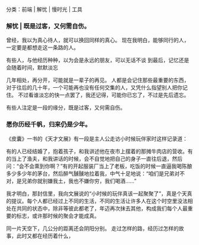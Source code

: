 分类：前端 | 解忧 | 慢时光 | 工具

### 解忧 | 既是过客，又何需自伤。

曾经，我以为真心待人，就可以换回同样的真心。
现在我明白，能够同行的人，一定要是都想走这一条路的人。

有些人，与他经历种种，以为会是永远的朋友，可以无话不谈
到最后，记忆还是会随着时间，默默淡忘

几年相处，再分开，可能就是一辈子的再见。
人都是会记住那些最重要的东西，对于往后的几十年，一个可能再也没有任何交集的人，又凭什么指望别人把你记住。
不过看谁淡忘的快一点罢了，我还记得，可能你已忘了，不过是先后遗忘。

有些人注定是一段的缘分，既是过客，又何需自伤。



### 愿你历经千帆，归来仍是少年。
《皮囊》一书的《天才文展》有一段是主人公走访小时候玩伴家时这样记录道：

有的人已经结婚了，抱着孩子，和我讲述他在夜市上摆着的那摊牛肉店的营收。有的当上了渔夫，和我讲话的时候，会不自觉地把自己的身子一直往后退，然后问：“会不会熏到你啊？”有的开起服装厂当上了老板，吃饭的时候一直逼我喝陈酿多少多少年的茅台，然后醉气醺醺地拉着我，中气十足地说：“咱们是兄弟对不对，是兄弟你就别嫌我土，我也不嫌你穷，我们喝酒……”

我才明白，那封信里，我向文展说的“小时候的玩伴真该一起聚聚了”，真是个天真的提议。每个人都已经过上不同的生活，不同的生活让许多人在这个时空里没法相处在共同的状态中，除非等彼此都老了，年迈再次抹去其他，构成我们每个人最重要的标志，或许那时候的聚会才能成真。

同一片天空下，几公分的距离还会阴阳分别。
走过怎样的路，经历过怎样的故事，此时又都在经历着什么，



